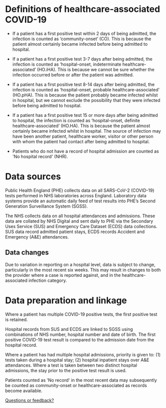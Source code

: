 # Definitions of healthcare-associated COVID-19

+ If a patient has a first positive test within 2 days of being admitted, the infection is counted as ‘community-onset’ (CO). This is because the patient almost certainly became infected before being admitted to hospital.

+ If a patient has a first positive test 3-7 days after being admitted, the infection is counted as ‘hospital-onset, indeterminate healthcare-associated’ (HO.iHA). This is because we cannot be sure whether the infection occurred before or after the patient was admitted.

+ If a patient has a first positive test 8-14 days after being admitted, the infection is counted as ‘hospital-onset, probable healthcare-associated’ (HO.pHA). This is because the patient probably became infected whilst in hospital, but we cannot exclude the possibility that they were infected before being admitted to hospital.

+ If a patient has a first positive test 15 or more days after being admitted to hospital, the infection is counted as ‘hospital-onset, definite healthcare-associated’ (HO.HA). This is because the patient almost certainly became infected whilst in hospital. The source of infection may have been another patient, healthcare worker, visitor or other person with whom the patient had contact after being admitted to hospital.

+ Patients who do not have a record of hospital admission are counted as 'No hospital record' (NHR).


# Data sources

Public Health England (PHE) collects data on all SARS-CoV-2 (COVID-19) tests performed in NHS laboratories across England. Laboratory data systems provide an automatic daily feed of test results into PHE’s Second Generation Surveillance System (SGSS).

The NHS collects data on all hospital attendances and admissions. These data are collated by NHS Digital and sent daily to PHE via the Secondary Uses Service (SUS) and Emergency Care Dataset (ECDS) data collections. SUS data record admitted patient stays, ECDS records Accident and Emergency (A&E) attendances.

## Data changes

Due to variation in reporting on a hospital level, data is subject to change, particularly in the most recent six weeks. This may result in changes to both the provider where a case is reported against, and in the healthcare-associated infection category. 

# Data preparation and linkage

Where a patient has multiple COVID-19 positive tests, the first positive test is retained.

Hospital records from SUS and ECDS are linked to SGSS using combinations of NHS number, hospital number and date of birth. The first positive COVID-19 test result is compared to the admission date from the hospital record.

Where a patient has had multiple hospital admissions, priority is given to: (1) tests taken during a hospital stay; (2) hospital inpatient stays over A&E attendances. Where a test is taken between two distinct hospital admissions, the stay prior to the positive test result is used.

Patients counted as 'No record' in the most recent data may subsequently be counted as community-onset or healthcare-associated as records become available.

<a href="mailto:coronavirus-hcai@phe.gov.uk?subject=COVID HCAI Dashboard" target="_blank">Questions or feedback?</a>
